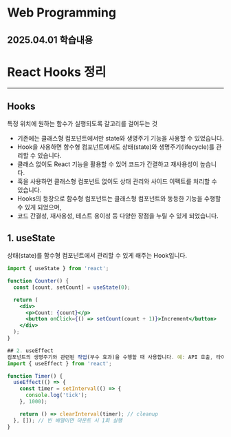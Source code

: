 # Web Programming
## 2025.04.01 학습내용
# React Hooks 정리
---
## Hooks
특정 위치에 원하는 함수가 실행되도록 갈고리를 걸어두는 것

* 기존에는 클래스형 컴포넌트에서만 state와 생명주기 기능을 사용할 수 있었습니다.
* Hook을 사용하면 함수형 컴포넌트에서도 상태(state)와 생명주기(lifecycle)를 관리할 수 있습니다.
* 클래스 없이도 React 기능을 활용할 수 있어 코드가 간결하고 재사용성이 높습니다.
* 훅을 사용하면 클래스형 컴포넌트 없이도 상태 관리와 사이드 이펙트를 처리할 수 있습니다.
* Hooks의 등장으로 함수형 컴포넌트는 클래스형 컴포넌트와 동등한 기능을 수행할 수 있게 되었으며,
* 코드 간결성, 재사용성, 테스트 용이성 등 다양한 장점을 누릴 수 있게 되었습니다.


## 1. useState

상태(state)를 함수형 컴포넌트에서 관리할 수 있게 해주는 Hook입니다.

```jsx
import { useState } from 'react';

function Counter() {
  const [count, setCount] = useState(0);

  return (
    <div>
      <p>Count: {count}</p>
      <button onClick={() => setCount(count + 1)}>Increment</button>
    </div>
  );
}

## 2. useEffect
컴포넌트의 생명주기와 관련된 작업(부수 효과)을 수행할 때 사용합니다. 예: API 호출, 타이머 설정, 이벤트 등록 등
import { useEffect } from 'react';

function Timer() {
  useEffect(() => {
    const timer = setInterval(() => {
      console.log('tick');
    }, 1000);

    return () => clearInterval(timer); // cleanup
  }, []); // 빈 배열이면 마운트 시 1회 실행
}
